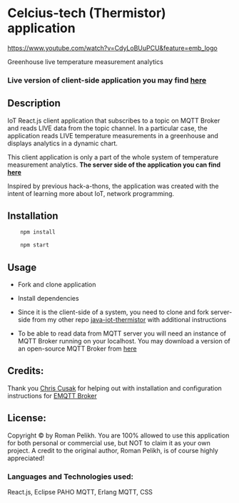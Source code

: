 # Celcius-tech (Thermistor) application

https://www.youtube.com/watch?v=CdyLoBUuPCU&feature=emb_logo

Greenhouse live temperature measurement analytics

### Live version of client-side application you may find [here](https://celcius-tech.herokuapp.com/)

## Description

IoT React.js client application that subscribes to a topic on MQTT Broker and reads LIVE data from the topic channel. In a particular case, the application reads LIVE temperature measurements in a greenhouse and displays analytics in a dynamic chart.

This client application is only a part of the whole system of temperature measurement analytics. 
**The server side of the application you can find [here](https://github.com/romanplkh/java-iot-thermistor)**

Inspired by previous hack-a-thons, the application was created with the intent of learning more about IoT, network programming.

## Installation

```bash
    npm install

    npm start
```

## Usage

- Fork and clone application
- Install dependencies
- Since it is the client-side of a system, you need to clone and fork server-side from my other repo [java-iot-thermistor](https://github.com/romanplkh/java-iot-thermistor) with additional instructions

- To be able to read data from MQTT server you will need an instance of MQTT Broker running on your localhost. You may download a version of an open-source MQTT Broker from [here](http://emqtt.io/downloads/)

## Credits:

Thank you [Chris Cusak](https://github.com/chrisecusack) for helping out with installation and configuration instructions for [EMQTT Broker](http://emqtt.io)

## License:

Copyright © by Roman Pelikh. You are 100% allowed to use this application for both personal or commercial use, but NOT to claim it as your own project.
A credit to the original author, Roman Pelikh, is of course highly appreciated!

### Languages and Technologies used:

React.js, Eclipse PAHO MQTT, Erlang MQTT, CSS
